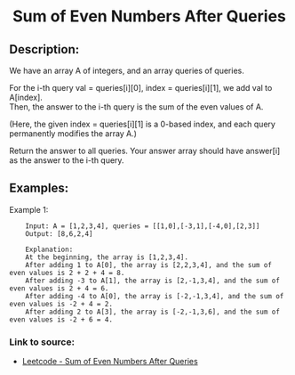 <h1 align="center">Sum of Even Numbers After Queries</h1>

## Description:
We have an array A of integers, and an array queries of queries.

For the i-th query val = queries[i][0], index = queries[i][1], we add val to A[index].  
Then, the answer to the i-th query is the sum of the even values of A.

(Here, the given index = queries[i][1] is a 0-based index, and each query permanently modifies the array A.)

Return the answer to all queries.  Your answer array should have answer[i] as the answer to the i-th query.

## Examples:

Example 1:

```
    Input: A = [1,2,3,4], queries = [[1,0],[-3,1],[-4,0],[2,3]]
    Output: [8,6,2,4]

    Explanation: 
    At the beginning, the array is [1,2,3,4].
    After adding 1 to A[0], the array is [2,2,3,4], and the sum of even values is 2 + 2 + 4 = 8.
    After adding -3 to A[1], the array is [2,-1,3,4], and the sum of even values is 2 + 4 = 6.
    After adding -4 to A[0], the array is [-2,-1,3,4], and the sum of even values is -2 + 4 = 2.
    After adding 2 to A[3], the array is [-2,-1,3,6], and the sum of even values is -2 + 6 = 4.
```

### Link to source: 
- <a href="https://leetcode.com/problems/sum-of-even-numbers-after-queries/">Leetcode - Sum of Even Numbers After Queries</a>